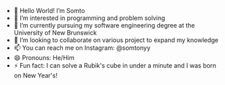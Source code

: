 - 👋 Hello World! I’m Somto
- 👀 I’m interested in programming and problem solving
- 🌱 I’m currently pursuing my software engineering degree at the University of New Brunswick
- 💞️ I’m looking to collaborate on various project to expand my knowledge
- 📫 You can reach me on Instagram: @somtonyy
- 😄 Pronouns: He/Him
- ⚡ Fun fact: I can solve a Rubik's cube in under a minute and I was born on New Year's!

<!---
Somtonyy/Somtonyy is a ✨ special ✨ repository because its `README.md` (this file) appears on your GitHub profile.
You can click the Preview link to take a look at your changes.
--->
